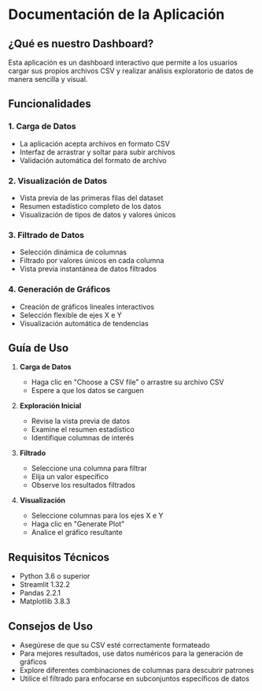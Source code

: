 # Documentación de la Aplicación

## ¿Qué es nuestro Dashboard?

Esta aplicación es un dashboard interactivo que permite a los usuarios cargar sus propios archivos CSV y realizar análisis exploratorio de datos de manera sencilla y visual.

## Funcionalidades

### 1. Carga de Datos
- La aplicación acepta archivos en formato CSV
- Interfaz de arrastrar y soltar para subir archivos
- Validación automática del formato de archivo

### 2. Visualización de Datos
- Vista previa de las primeras filas del dataset
- Resumen estadístico completo de los datos
- Visualización de tipos de datos y valores únicos

### 3. Filtrado de Datos
- Selección dinámica de columnas
- Filtrado por valores únicos en cada columna
- Vista previa instantánea de datos filtrados

### 4. Generación de Gráficos
- Creación de gráficos lineales interactivos
- Selección flexible de ejes X e Y
- Visualización automática de tendencias

## Guía de Uso

1. **Carga de Datos**
   - Haga clic en "Choose a CSV file" o arrastre su archivo CSV
   - Espere a que los datos se carguen

2. **Exploración Inicial**
   - Revise la vista previa de datos
   - Examine el resumen estadístico
   - Identifique columnas de interés

3. **Filtrado**
   - Seleccione una columna para filtrar
   - Elija un valor específico
   - Observe los resultados filtrados

4. **Visualización**
   - Seleccione columnas para los ejes X e Y
   - Haga clic en "Generate Plot"
   - Analice el gráfico resultante

## Requisitos Técnicos

- Python 3.6 o superior
- Streamlit 1.32.2
- Pandas 2.2.1
- Matplotlib 3.8.3

## Consejos de Uso

- Asegúrese de que su CSV esté correctamente formateado
- Para mejores resultados, use datos numéricos para la generación de gráficos
- Explore diferentes combinaciones de columnas para descubrir patrones
- Utilice el filtrado para enfocarse en subconjuntos específicos de datos 